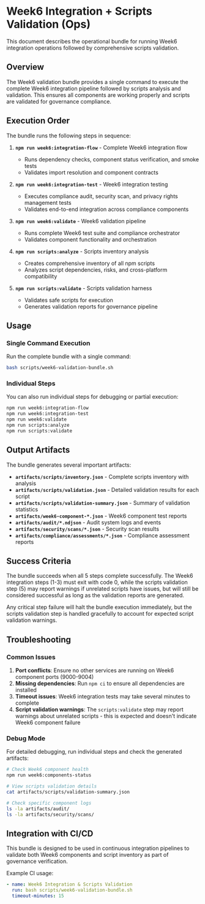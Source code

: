 # Week6 Integration + Scripts Validation (Ops)

This document describes the operational bundle for running Week6 integration operations followed by comprehensive scripts validation.

## Overview

The Week6 validation bundle provides a single command to execute the complete Week6 integration pipeline followed by scripts analysis and validation. This ensures all components are working properly and scripts are validated for governance compliance.

## Execution Order

The bundle runs the following steps in sequence:

1. **`npm run week6:integration-flow`** - Complete Week6 integration flow
   - Runs dependency checks, component status verification, and smoke tests
   - Validates import resolution and component contracts

2. **`npm run week6:integration-test`** - Week6 integration testing
   - Executes compliance audit, security scan, and privacy rights management tests
   - Validates end-to-end integration across compliance components

3. **`npm run week6:validate`** - Week6 validation pipeline
   - Runs complete Week6 test suite and compliance orchestrator
   - Validates component functionality and orchestration

4. **`npm run scripts:analyze`** - Scripts inventory analysis
   - Creates comprehensive inventory of all npm scripts
   - Analyzes script dependencies, risks, and cross-platform compatibility

5. **`npm run scripts:validate`** - Scripts validation harness
   - Validates safe scripts for execution
   - Generates validation reports for governance pipeline

## Usage

### Single Command Execution

Run the complete bundle with a single command:

```bash
bash scripts/week6-validation-bundle.sh
```

### Individual Steps

You can also run individual steps for debugging or partial execution:

```bash
npm run week6:integration-flow
npm run week6:integration-test  
npm run week6:validate
npm run scripts:analyze
npm run scripts:validate
```

## Output Artifacts

The bundle generates several important artifacts:

- **`artifacts/scripts/inventory.json`** - Complete scripts inventory with analysis
- **`artifacts/scripts/validation.json`** - Detailed validation results for each script
- **`artifacts/scripts/validation-summary.json`** - Summary of validation statistics
- **`artifacts/week6-component-*.json`** - Week6 component test reports
- **`artifacts/audit/*.ndjson`** - Audit system logs and events
- **`artifacts/security/scans/*.json`** - Security scan results
- **`artifacts/compliance/assessments/*.json`** - Compliance assessment reports

## Success Criteria

The bundle succeeds when all 5 steps complete successfully. The Week6 integration steps (1-3) must exit with code 0, while the scripts validation step (5) may report warnings if unrelated scripts have issues, but will still be considered successful as long as the validation reports are generated.

Any critical step failure will halt the bundle execution immediately, but the scripts validation step is handled gracefully to account for expected script validation warnings.

## Troubleshooting

### Common Issues

1. **Port conflicts**: Ensure no other services are running on Week6 component ports (9000-9004)
2. **Missing dependencies**: Run `npm ci` to ensure all dependencies are installed
3. **Timeout issues**: Week6 integration tests may take several minutes to complete
4. **Script validation warnings**: The `scripts:validate` step may report warnings about unrelated scripts - this is expected and doesn't indicate Week6 component failure

### Debug Mode

For detailed debugging, run individual steps and check the generated artifacts:

```bash
# Check Week6 component health
npm run week6:components-status

# View scripts validation details  
cat artifacts/scripts/validation-summary.json

# Check specific component logs
ls -la artifacts/audit/
ls -la artifacts/security/scans/
```

## Integration with CI/CD

This bundle is designed to be used in continuous integration pipelines to validate both Week6 components and script inventory as part of governance verification.

Example CI usage:
```yaml
- name: Week6 Integration & Scripts Validation
  run: bash scripts/week6-validation-bundle.sh
  timeout-minutes: 15
```
